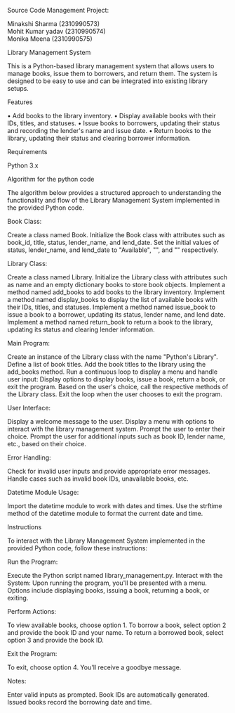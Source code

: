 Source Code Management Project:



Minakshi Sharma  (2310990573)   
Mohit Kumar yadav (2310990574)  
Monika Meena     (2310990575)

Library Management System

This is a Python-based library management system that allows users to manage books, issue them to borrowers, and return them. The system is designed to be easy to use and can be integrated into existing library setups.

Features

•	Add books to the library inventory.
•	Display available books with their IDs, titles, and statuses.
•	Issue books to borrowers, updating their status and recording the lender's name and issue date.
•	Return books to the library, updating their status and clearing borrower information.

Requirements

Python 3.x

Algorithm for the python code

The algorithm below provides a structured approach to understanding the functionality and flow of the Library Management System implemented in the provided Python code.

Book Class:

Create a class named Book.
Initialize the Book class with attributes such as book_id, title, status, lender_name, and lend_date.
Set the initial values of status, lender_name, and lend_date to "Available", "", and "" respectively.

Library Class:

Create a class named Library.
Initialize the Library class with attributes such as name and an empty dictionary books to store book objects.
Implement a method named add_books to add books to the library inventory.
Implement a method named display_books to display the list of available books with their IDs, titles, and statuses.
Implement a method named issue_book to issue a book to a borrower, updating its status, lender name, and lend date.
Implement a method named return_book to return a book to the library, updating its status and clearing lender information.

Main Program:

Create an instance of the Library class with the name "Python's Library".
Define a list of book titles.
Add the book titles to the library using the add_books method.
Run a continuous loop to display a menu and handle user input:
Display options to display books, issue a book, return a book, or exit the program.
Based on the user's choice, call the respective methods of the Library class.
Exit the loop when the user chooses to exit the program.

User Interface:

Display a welcome message to the user.
Display a menu with options to interact with the library management system.
Prompt the user to enter their choice.
Prompt the user for additional inputs such as book ID, lender name, etc., based on their choice.

Error Handling:

Check for invalid user inputs and provide appropriate error messages.
Handle cases such as invalid book IDs, unavailable books, etc.

Datetime Module Usage:

Import the datetime module to work with dates and times.
Use the strftime method of the datetime module to format the current date and time.

Instructions

To interact with the Library Management System implemented in the provided Python code, follow these instructions:

Run the Program:

Execute the Python script named library_management.py.
Interact with the System:
Upon running the program, you'll be presented with a menu.
Options include displaying books, issuing a book, returning a book, or exiting.

Perform Actions:

To view available books, choose option 1.
To borrow a book, select option 2 and provide the book ID and your name.
To return a borrowed book, select option 3 and provide the book ID.

Exit the Program:

To exit, choose option 4. You'll receive a goodbye message.

Notes:

Enter valid inputs as prompted.
Book IDs are automatically generated.
Issued books record the borrowing date and time.
